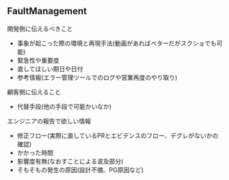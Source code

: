 ## FaultManagement

開発側に伝えるべきこと
- 事象が起こった際の環境と再現手法(動画があればベターだがスクショでも可能)
- 緊急性や重要度
- 直してほしい期日や日付
- 参考情報(エラー管理ツールでのログや営業再度のやり取り)

顧客側に伝えること
- 代替手段(他の手段で可能かいなか)

エンジニアの報告で欲しい情報
- 修正フロー(実際に直しているPRとエビデンスのフロー、デグレがないかの確認)
- かかった時間
- 影響度有無(なおすことによる波及部分)
- そもそもの発生の原因(設計不備、PG原因など)

